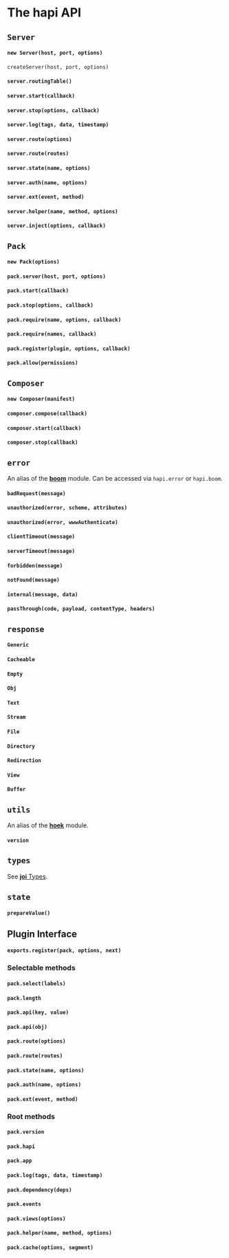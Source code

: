 # The **hapi** API

## `Server`

#### `new Server(host, port, options)`
`createServer(host, port, options)`

#### `server.routingTable()`
#### `server.start(callback)`
#### `server.stop(options, callback)`
#### `server.log(tags, data, timestamp)`
#### `server.route(options)`
#### `server.route(routes)`
#### `server.state(name, options)`
#### `server.auth(name, options)`
#### `server.ext(event, method)`
#### `server.helper(name, method, options)`
#### `server.inject(options, callback)`


## `Pack`

#### `new Pack(options)`
#### `pack.server(host, port, options)`
#### `pack.start(callback)`
#### `pack.stop(options, callback)`
#### `pack.require(name, options, callback)`
#### `pack.require(names, callback)`
#### `pack.register(plugin, options, callback)`
#### `pack.allow(permissions)`


## `Composer`

#### `new Composer(manifest)`
#### `composer.compose(callback)`
#### `composer.start(callback)`
#### `composer.stop(callback)`


## `error`

An alias of the [**boom**](https://github.com/spumko/boom) module. Can be accessed via `hapi.error` or `hapi.boom`.

#### `badRequest(message)`
#### `unauthorized(error, scheme, attributes)`
#### `unauthorized(error, wwwAuthenticate)`
#### `clientTimeout(message)`
#### `serverTimeout(message)`
#### `forbidden(message)`
#### `notFound(message)`
#### `internal(message, data)`
#### `passThrough(code, payload, contentType, headers)`


## `response`

#### `Generic`
#### `Cacheable`
#### `Empty`
#### `Obj`
#### `Text`
#### `Stream`
#### `File`
#### `Directory`
#### `Redirection`
#### `View`
#### `Buffer`


## `utils`

An alias of the [**hoek**](https://github.com/spumko/hoek) module.

#### `version`


## `types`

See [**joi** Types](https://github.com/spumko/joi#type-registry).


## `state`

#### `prepareValue()`


## Plugin Interface

#### `exports.register(pack, options, next)`

### Selectable methods

#### `pack.select(labels)`
#### `pack.length`
#### `pack.api(key, value)`
#### `pack.api(obj)`
#### `pack.route(options)`
#### `pack.route(routes)`
#### `pack.state(name, options)`
#### `pack.auth(name, options)`
#### `pack.ext(event, method)`

### Root methods

#### `pack.version`
#### `pack.hapi`
#### `pack.app`
#### `pack.log(tags, data, timestamp)`
#### `pack.dependency(deps)`
#### `pack.events`
#### `pack.views(options)`
#### `pack.helper(name, method, options)`
#### `pack.cache(options, segment)`

